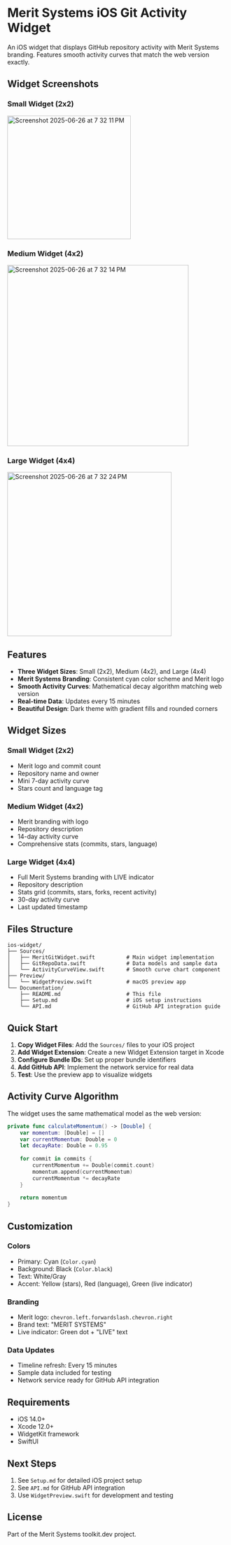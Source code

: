 # Merit Systems iOS Git Activity Widget

An iOS widget that displays GitHub repository activity with Merit Systems branding. Features smooth activity curves that match the web version exactly.

## Widget Screenshots

### Small Widget (2x2)
<img width="282" alt="Screenshot 2025-06-26 at 7 32 11 PM" src="https://github.com/user-attachments/assets/ed61dfc9-81b8-4a84-b3f5-da5afbc5b6e6" />

### Medium Widget (4x2)
<img width="414" alt="Screenshot 2025-06-26 at 7 32 14 PM" src="https://github.com/user-attachments/assets/acd67e29-aa5c-4015-b5b2-7c41bd79eb89" />


### Large Widget (4x4)
<img width="375" alt="Screenshot 2025-06-26 at 7 32 24 PM" src="https://github.com/user-attachments/assets/5744c630-6d0b-4fb7-b964-fddcdbeb230c" />


## Features

- **Three Widget Sizes**: Small (2x2), Medium (4x2), and Large (4x4)
- **Merit Systems Branding**: Consistent cyan color scheme and Merit logo
- **Smooth Activity Curves**: Mathematical decay algorithm matching web version
- **Real-time Data**: Updates every 15 minutes
- **Beautiful Design**: Dark theme with gradient fills and rounded corners

## Widget Sizes

### Small Widget (2x2)
- Merit logo and commit count
- Repository name and owner
- Mini 7-day activity curve
- Stars count and language tag

### Medium Widget (4x2)
- Merit branding with logo
- Repository description
- 14-day activity curve
- Comprehensive stats (commits, stars, language)

### Large Widget (4x4)
- Full Merit Systems branding with LIVE indicator
- Repository description
- Stats grid (commits, stars, forks, recent activity)
- 30-day activity curve
- Last updated timestamp

## Files Structure

```
ios-widget/
├── Sources/
│   ├── MeritGitWidget.swift          # Main widget implementation
│   ├── GitRepoData.swift             # Data models and sample data
│   └── ActivityCurveView.swift       # Smooth curve chart component
├── Preview/
│   └── WidgetPreview.swift           # macOS preview app
└── Documentation/
    ├── README.md                     # This file
    ├── Setup.md                      # iOS setup instructions
    └── API.md                        # GitHub API integration guide
```

## Quick Start

1. **Copy Widget Files**: Add the `Sources/` files to your iOS project
2. **Add Widget Extension**: Create a new Widget Extension target in Xcode
3. **Configure Bundle IDs**: Set up proper bundle identifiers
4. **Add GitHub API**: Implement the network service for real data
5. **Test**: Use the preview app to visualize widgets

## Activity Curve Algorithm

The widget uses the same mathematical model as the web version:

```swift
private func calculateMomentum() -> [Double] {
    var momentum: [Double] = []
    var currentMomentum: Double = 0
    let decayRate: Double = 0.95
    
    for commit in commits {
        currentMomentum += Double(commit.count)
        momentum.append(currentMomentum)
        currentMomentum *= decayRate
    }
    
    return momentum
}
```

## Customization

### Colors
- Primary: Cyan (`Color.cyan`)
- Background: Black (`Color.black`)
- Text: White/Gray
- Accent: Yellow (stars), Red (language), Green (live indicator)

### Branding
- Merit logo: `chevron.left.forwardslash.chevron.right`
- Brand text: "MERIT SYSTEMS"
- Live indicator: Green dot + "LIVE" text

### Data Updates
- Timeline refresh: Every 15 minutes
- Sample data included for testing
- Network service ready for GitHub API integration

## Requirements

- iOS 14.0+
- Xcode 12.0+
- WidgetKit framework
- SwiftUI

## Next Steps

1. See `Setup.md` for detailed iOS project setup
2. See `API.md` for GitHub API integration
3. Use `WidgetPreview.swift` for development and testing

## License

Part of the Merit Systems toolkit.dev project. 
